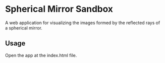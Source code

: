 # Spherical Mirror Sandbox

A web application for visualizing the images formed by the reflected rays of a spherical mirror.

## Usage

Open the app at the index.html file.
